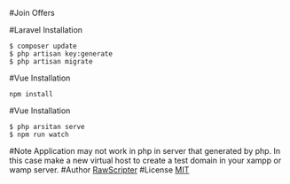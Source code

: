 #Join Offers 

#Laravel Installation
```
$ composer update
$ php artisan key:generate
$ php artisan migrate
```
#Vue Installation
```
npm install 
```

#Vue Installation
```
$ php arsitan serve 
$ npm run watch
```

#Note
Application may not work in php in server that generated by php. In this case make a new virtual host to create a test domain in your xampp or wamp server. 
#Author
[RawScripter](https://rawscripters.dev)
#License
[MIT](https://choosealicense.com/licenses/mit/)

